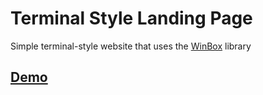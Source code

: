 # Terminal Style Landing Page

Simple terminal-style website that uses the [WinBox](https://github.com/nextapps-de/winbox) library

## [Demo](https://zeskil.github.io/terminal-portfolio/)
